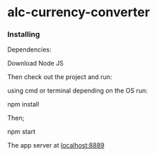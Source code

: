# alc-currency-converter



### Installing

Dependencies:

 Download Node JS

Then check out the project and run:

using cmd or terminal depending on the OS
run:

npm install

Then;

npm start

The app server at [localhost:8889](http://localhost:8889)
